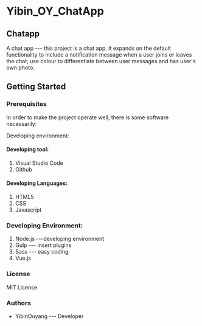 # Yibin_OY_ChatApp
## Chatapp

A chat app --- this project is a chat app. It expands on the default functionality to include a notification message when a user joins or leaves the chat; use colour to differentiate between user messages and has user's own photo.

## Getting Started

### Prerequisites

In order to make the project operate well, there is some software necessarily:

Developing environment:

#### Developing tool:
1. Visual Studio Code
2. Github

#### Developing Languages:
1. HTML5
2. CSS
3. Javascript

### Developing Environment:
1. Node.js ---developing environment
2. Gulp --- insert plugins
3. Sass --- easy coding
4. Vue.js

### License
MIT License

### Authors 
* YibinOuyang --- Developer
